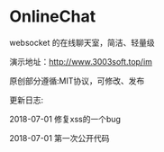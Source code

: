 # OnlineChat
websocket 的在线聊天室，简洁、轻量级

演示地址：http://www.3003soft.top/im

原创部分遵循:MIT协议，可修改、发布

更新日志:


2018-07-01
修复xss的一个bug

2018-07-01
第一次公开代码
